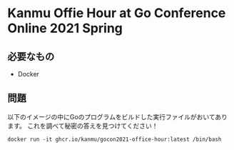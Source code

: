 # Kanmu Offie Hour at Go Conference Online 2021 Spring

## 必要なもの

- Docker

## 問題

以下のイメージの中にGoのプログラムをビルドした実行ファイルがおいてあります。
これを調べて秘密の答えを見つけてください！

```
docker run -it ghcr.io/kanmu/gocon2021-office-hour:latest /bin/bash
```

